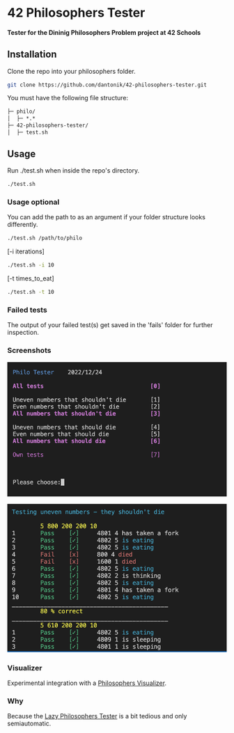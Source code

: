# 42 Philosophers Tester

#### Tester for the Dininig Philosophers Problem project at 42 Schools

## Installation
Clone the repo into your philosophers folder.  
```bash
git clone https://github.com/dantonik/42-philosophers-tester.git
```

You must have the following file structure:
```
├─ philo/
│  ├─ *.*
├─ 42-philosophers-tester/
│  ├─ test.sh
```

## Usage
Run ./test.sh when inside the repo's directory.
```bash
./test.sh
```
### Usage optional
You can add the path to as an argument if your folder structure looks differently.
```bash
./test.sh /path/to/philo
```
[-i iterations]
```bash
./test.sh -i 10
```
[-t times_to_eat]
```bash
./test.sh -t 10
```

### Failed tests
The output of your failed test(s) get saved in the 'fails' folder for further inspection.

### Screenshots

![Start](img/start.png?raw=true "Start")

![Example](img/example.png?raw=true "Example")

### Visualizer
Experimental integration with a [Philosophers Visualizer](https://nafuka11.github.io/philosophers-visualizer/).

### Why
Because the [Lazy Philosophers Tester](https://github.com/MichelleJiam/LazyPhilosophersTester) is a bit tedious and only semiautomatic.
